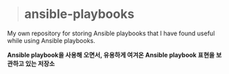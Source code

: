 ># ansible-playbooks
My own repository for storing Ansible playbooks that I have found useful while using Ansible playbooks.  

**Ansible playbook을 사용해 오면서, 유용하게 여겨온 Ansible playbook 표현을 보관하고 있는 저장소**
